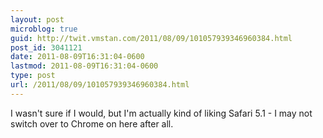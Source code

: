 ```yaml
---
layout: post
microblog: true
guid: http://twit.vmstan.com/2011/08/09/101057939346960384.html
post_id: 3041121
date: 2011-08-09T16:31:04-0600
lastmod: 2011-08-09T16:31:04-0600
type: post
url: /2011/08/09/101057939346960384.html
---
```

I wasn't sure if I would, but I'm actually kind of liking Safari 5.1 - I may not switch over to Chrome on here after all.
